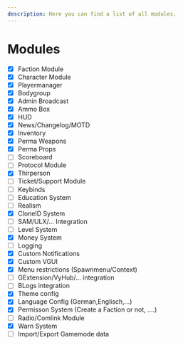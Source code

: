 ```yaml
---
description: Here you can find a list of all modules.
---
```


# Modules

* [x] Faction Module
* [x] Character Module
* [x] Playermanager
* [x] Bodygroup
* [x] Admin Broadcast
* [x] Ammo Box
* [x] HUD
* [x] News/Changelog/MOTD
* [x] Inventory
* [x] Perma Weapons
* [x] Perma Props
* [ ] Scoreboard
* [ ] Protocol Module
* [x] Thirperson
* [ ] Ticket/Support Module
* [ ] Keybinds
* [ ] Education System
* [ ] Realism
* [x] CloneID System
* [ ] SAM/ULX/... Integration
* [ ] Level System
* [x] Money System
* [ ] Logging
* [x] Custom Notifications
* [x] Custom VGUI
* [x] Menu restrictions (Spawnmenu/Context)
* [ ] GExtension/VyHub/... integration
* [ ] BLogs integration
* [x] Theme config
* [x] Language Config (German,Englisch,...)
* [x] Permisson System (Create a Faction or not, ....)
* [ ] Radio/Comlink Module
* [x] Warn System
* [ ] Import/Export Gamemode data
